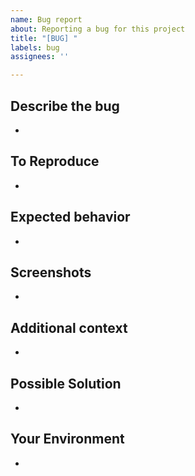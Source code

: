 ```yaml
---
name: Bug report
about: Reporting a bug for this project
title: "[BUG] "
labels: bug
assignees: ''

---
```


## Describe the bug
-

## To Reproduce
-

## Expected behavior
-

## Screenshots
-

## Additional context
-

## Possible Solution
- 

## Your Environment
-

